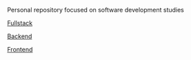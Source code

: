 
Personal repository focused on software development studies

[Fullstack](https://roadmap.sh/full-stack)

[Backend](https://roadmap.sh/backend)

[Frontend](https://roadmap.sh/frontend)
